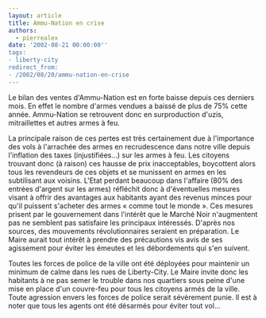 ```yaml
---
layout: article
title: Ammu-Nation en crise
authors:
  - pierrealex
date: '2002-08-21 00:00:00''
tags:
- liberty-city
redirect_from:
- /2002/08/20/ammu-nation-en-crise
---
```


Le bilan des ventes d'Ammu-Nation est en forte baisse depuis ces derniers mois. En effet le nombre d'armes vendues a baissé de plus de 75% cette année. Ammu-Nation se retrouvent donc en surproduction d'uzis, mitraillettes et autres armes à feu.

La principale raison de ces pertes est très certainement due à l'importance des vols à l'arrachée des armes en recrudescence dans notre ville depuis l'inflation des taxes (injustifiées...) sur les armes à feu. Les citoyens trouvant donc (à raison) ces hausse de prix inacceptables, boycottent alors tous les revendeurs de ces objets et se munissent en armes en les subtilisant aux voisins. L'Etat perdant beaucoup dans l'affaire (80% des entrées d'argent sur les armes) réfléchit donc à d'éventuelles mesures visant à offrir des avantages aux habitants ayant des revenus minces pour qu'il puissent s'acheter des armes « comme tout le monde ». Ces mesures prisent par le gouvernement dans l'intérêt que le Marché Noir n'augmentent pas ne semblent pas satisfaire les principaux intéressés. D'après nos sources, des mouvements révolutionnaires seraient en préparation. Le Maire aurait tout intérêt à prendre des précautions vis avis de ses agissement pour éviter les émeutes et les débordements qui s'en suivent.

Toutes les forces de police de la ville ont été déployées pour maintenir un minimum de calme dans les rues de Liberty-City. Le Maire invite donc les habitants à ne pas semer le trouble dans nos quartiers sous peine d'une mise en place d'un couvre-feu pour tous les citoyens armés de la ville. Toute agression envers les forces de police serait sévèrement punie. Il est à noter que tous les agents ont été désarmés pour éviter tout vol...